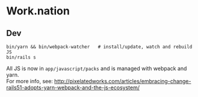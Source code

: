 # Work.nation

## Dev

```
bin/yarn && bin/webpack-watcher   # install/update, watch and rebuild JS
bin/rails s
```

All JS is now in `app/javascript/packs` and is managed with webpack and yarn.  
For more info, see: http://pixelatedworks.com/articles/embracing-change-rails51-adopts-yarn-webpack-and-the-js-ecosystem/
